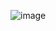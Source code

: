 ![image](https://user-images.githubusercontent.com/74238558/172576160-419094d3-b045-4d60-8887-4cd5be7435d8.png)
